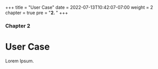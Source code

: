 +++
title = "User Case"
date = 2022-07-13T10:42:07-07:00
weight = 2
chapter = true
pre = "<b>2. </b>"
+++

### Chapter 2

# User Case

Lorem Ipsum.
